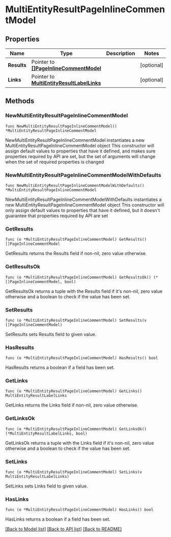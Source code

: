 # MultiEntityResultPageInlineCommentModel

## Properties

Name | Type | Description | Notes
------------ | ------------- | ------------- | -------------
**Results** | Pointer to [**[]PageInlineCommentModel**](PageInlineCommentModel.md) |  | [optional] 
**Links** | Pointer to [**MultiEntityResultLabelLinks**](MultiEntityResultLabelLinks.md) |  | [optional] 

## Methods

### NewMultiEntityResultPageInlineCommentModel

`func NewMultiEntityResultPageInlineCommentModel() *MultiEntityResultPageInlineCommentModel`

NewMultiEntityResultPageInlineCommentModel instantiates a new MultiEntityResultPageInlineCommentModel object
This constructor will assign default values to properties that have it defined,
and makes sure properties required by API are set, but the set of arguments
will change when the set of required properties is changed

### NewMultiEntityResultPageInlineCommentModelWithDefaults

`func NewMultiEntityResultPageInlineCommentModelWithDefaults() *MultiEntityResultPageInlineCommentModel`

NewMultiEntityResultPageInlineCommentModelWithDefaults instantiates a new MultiEntityResultPageInlineCommentModel object
This constructor will only assign default values to properties that have it defined,
but it doesn't guarantee that properties required by API are set

### GetResults

`func (o *MultiEntityResultPageInlineCommentModel) GetResults() []PageInlineCommentModel`

GetResults returns the Results field if non-nil, zero value otherwise.

### GetResultsOk

`func (o *MultiEntityResultPageInlineCommentModel) GetResultsOk() (*[]PageInlineCommentModel, bool)`

GetResultsOk returns a tuple with the Results field if it's non-nil, zero value otherwise
and a boolean to check if the value has been set.

### SetResults

`func (o *MultiEntityResultPageInlineCommentModel) SetResults(v []PageInlineCommentModel)`

SetResults sets Results field to given value.

### HasResults

`func (o *MultiEntityResultPageInlineCommentModel) HasResults() bool`

HasResults returns a boolean if a field has been set.

### GetLinks

`func (o *MultiEntityResultPageInlineCommentModel) GetLinks() MultiEntityResultLabelLinks`

GetLinks returns the Links field if non-nil, zero value otherwise.

### GetLinksOk

`func (o *MultiEntityResultPageInlineCommentModel) GetLinksOk() (*MultiEntityResultLabelLinks, bool)`

GetLinksOk returns a tuple with the Links field if it's non-nil, zero value otherwise
and a boolean to check if the value has been set.

### SetLinks

`func (o *MultiEntityResultPageInlineCommentModel) SetLinks(v MultiEntityResultLabelLinks)`

SetLinks sets Links field to given value.

### HasLinks

`func (o *MultiEntityResultPageInlineCommentModel) HasLinks() bool`

HasLinks returns a boolean if a field has been set.


[[Back to Model list]](../README.md#documentation-for-models) [[Back to API list]](../README.md#documentation-for-api-endpoints) [[Back to README]](../README.md)


